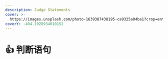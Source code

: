 ```yaml
---
description: Judge Statements
cover: >-
  https://images.unsplash.com/photo-1639387438195-ca9325a04ba1?crop=entropy&cs=srgb&fm=jpg&ixid=MnwxOTcwMjR8MHwxfHJhbmRvbXx8fHx8fHx8fDE2NDE0MzA3MTY&ixlib=rb-1.2.1&q=85
coverY: -404.1928934010152
---
```


# 👍 判断语句

